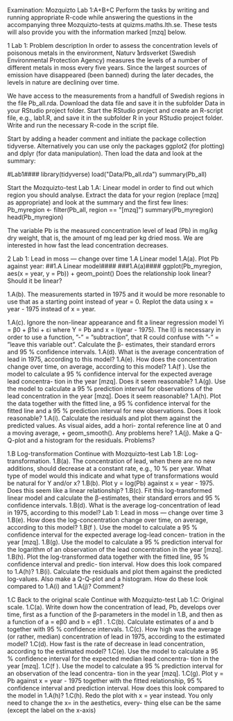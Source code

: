 Examination: Mozquizto Lab 1:A+B+C
Perform the tasks by writing and running appropriate R-code while answering the questions in the
accompanying three Mozquizto-tests at quizms.maths.lth.se. These tests will also provide you
with the information marked [mzq] below.

1 Lab 1: Problem description
In order to assess the concentration levels of poisonous metals in the environment, Naturv ̊ardsverket
(Swedish Environmental Protection Agency) measures the levels of a number of different metals in
moss every five years. Since the largest sources of emission have disappeared (been banned) during the
later decades, the levels in nature are declining over time.

We have access to the measurements from a handfull of Swedish regions in the file Pb_all.rda.
Download the data file and save it in the subfolder Data in your RStudio project folder. Start the
RStudio project and create an R-script file, e.g., lab1.R, and save it in the subfolder R in your RStudio
project folder. Write and run the necessary R-code in the script file.

Start by adding a header comment and initiate the package collection tidyverse. Alternatively you
can use only the packages ggplot2 (for plotting) and dplyr (for data manipulation). Then load the
data and look at the summary:

#Lab1####
library(tidyverse)
load("Data/Pb_all.rda")
summary(Pb_all)

Start the Mozquizto-test Lab 1.A: Linear model in order to find out which region you should analyse.
Extract the data for your region (replace [mzq] as appropriate) and look at the summary and the first
few lines:
Pb_myregion <- filter(Pb_all, region == "[mzq]")
summary(Pb_myregion)
head(Pb_myregion)

The variable Pb is the measured concentration level of lead (Pb) in mg/kg dry weight, that is, the
amount of mg lead per kg dried moss. We are interested in how fast the lead concentration decreases.

2 Lab 1: Lead in moss — change over time
1.A Linear model
1.A(a). Plot Pb against year:
##1.A Linear model####
###1.A(a)####
ggplot(Pb_myregion, aes(x = year, y = Pb)) + geom_point()
Does the relationship look linear? Should it be linear?

1.A(b). The measurements started in 1975 and it would be more resonable to use that as a starting point
instead of year = 0. Replot the data using x = year - 1975 instead of x = year.

1.A(c). Ignore the non-linear appearance and fit a linear regression model Yi = β0 + β1xi + εi where
Y = Pb and x = I(year - 1975). The I() is necessary in order to use a function, ”-”
= ”subtraction”, that R could confuse with ”-” = ”leave this variable out”. Calculate the β-
estimates, their standard errors and 95 % confidence intervals.
1.A(d). What is the average concentration of lead in 1975, according to this model?
1.A(e). How does the concentration change over time, on average, according to this model?
1.A(f ). Use the model to calculate a 95 % confidence interval for the expected average lead concentra-
tion in the year [mzq]. Does it seem reasonable?
1.A(g). Use the model to calculate a 95 % prediction interval for observations of the lead concentration
in the year [mzq]. Does it seem reasonable?
1.A(h). Plot the data together with the fitted line, a 95 % confidence interval for the fitted line and a
95 % prediction interval for new observations. Does it look reasonable?
1.A(i). Calculate the residuals and plot them against the predicted values. As visual aides, add a hori-
zontal reference line at 0 and a moving average, + geom_smooth(). Any problems here?
1.A(j). Make a Q-Q-plot and a histogram for the residuals. Problems?

1.B Log-transformation
Continue with Mozquizto-test Lab 1.B: Log-transformation.
1.B(a). The concentration of lead, when there are no new additions, should decrease at a constant rate,
e.g., 10 % per year. What type of model would this indicate and what type of transformations
would be natural for Y and/or x?
1.B(b). Plot y = log(Pb) against x = year - 1975. Does this seem like a linear relationship?
1.B(c). Fit this log-transformed linear model and calculate the β-estimates, their standard errors and
95 % confidence intervals.
1.B(d). What is the average log-concentration of lead in 1975, according to this model?
Lab 1: Lead in moss — change over time 3
1.B(e). How does the log-concentration change over time, on average, according to this model?
1.B(f ). Use the model to calculate a 95 % confidence interval for the expected average log-lead concen-
tration in the year [mzq].
1.B(g). Use the model to calculate a 95 % prediction interval for the logarithm of an observation of the
lead concentration in the year [mzq].
1.B(h). Plot the log-transformed data together with the fitted line, 95 % confidence interval and predic-
tion interval. How does this look compared to 1.A(h)?
1.B(i). Calculate the residuals and plot them against the predicted log-values. Also make a Q-Q-plot
and a histogram. How do these look compared to 1.A(i) and 1.A(j)? Comment?

1.C Back to the original scale
Continue with Mozquizto-test Lab 1.C: Original scale.
1.C(a). Write down how the concentration of lead, Pb, develops over time, first as a function of the
β-parameters in the model in 1.B, and then as a function of a = eβ0 and b = eβ1 .
1.C(b). Calculate estimates of a and b together with 95 % confidence intervals.
1.C(c). How high was the average (or rather, median) concentration of lead in 1975, according to the
estimated model?
1.C(d). How fast is the rate of decrease in lead concentration, according to the estimated model?
1.C(e). Use the model to calculate a 95 % confidence interval for the expected median lead concentra-
tion in the year [mzq].
1.C(f ). Use the model to calculate a 95 % prediction interval for an observation of the lead concentra-
tion in the year [mzq].
1.C(g). Plot y = Pb against x = year - 1975 together with the fitted relationship, 95 % confidence
interval and prediction interval. How does this look compared to the model in 1.A(h)?
1.C(h). Redo the plot with x = year instead. You only need to change the x= in the aesthetics, every-
thing else can be the same (except the label on the x-axis)
